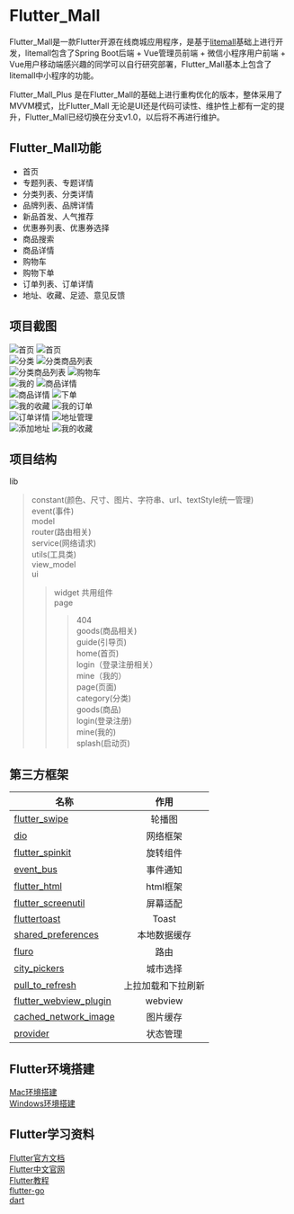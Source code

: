 Flutter_Mall
==========

Flutter_Mall是一款Flutter开源在线商城应用程序，是基于[litemall](https://github.com/linlinjava/litemall)基础上进行开发，litemall包含了Spring Boot后端 + Vue管理员前端 + 微信小程序用户前端 + Vue用户移动端感兴趣的同学可以自行研究部署，Flutter_Mall基本上包含了litemall中小程序的功能。<br>

Flutter_Mall_Plus 是在Flutter_Mall的基础上进行重构优化的版本，整体采用了MVVM模式，比Flutter_Mall 无论是UI还是代码可读性、维护性上都有一定的提升，Flutter_Mall已经切换在分支v1.0，以后将不再进行维护。


Flutter_Mall功能
----------
* 首页<br>
* 专题列表、专题详情<br>
* 分类列表、分类详情<br>
* 品牌列表、品牌详情<br>
* 新品首发、人气推荐<br>
* 优惠券列表、优惠券选择<br>
* 商品搜索<br>
* 商品详情<br>
* 购物车<br>
* 购物下单<br>
* 订单列表、订单详情<br>
* 地址、收藏、足迹、意见反馈<br>

项目截图
------------------
![首页](https://raw.githubusercontent.com/youxinLu/flutter_mall/master/screenshots/2020-12-28-08-12-38.jpg)
![首页](https://raw.githubusercontent.com/youxinLu/flutter_mall/master/screenshots/2020-12-28-08-28-45.jpg)<br> 
![分类](https://raw.githubusercontent.com/youxinLu/flutter_mall/master/screenshots/2020-12-28-08-13-39.jpg)
![分类商品列表](https://raw.githubusercontent.com/youxinLu/flutter_mall/master/screenshots/2020-12-28-08-13-55.jpg)<br> 
![分类商品列表](https://raw.githubusercontent.com/youxinLu/flutter_mall/master/screenshots/2020-12-28-08-13-30.jpg)
![购物车](https://raw.githubusercontent.com/youxinLu/flutter_mall/master/screenshots/2020-12-28-08-17-25.jpg)<br> 
![我的](https://raw.githubusercontent.com/youxinLu/flutter_mall/master/screenshots/2020-12-28-08-19-37.jpg)
![商品详情](https://raw.githubusercontent.com/youxinLu/flutter_mall/master/screenshots/2020-12-28-08-14-26.jpg)<br> 
![商品详情](https://github.com/youxinLu/mall/raw/master/screenshots/2020-12-28-08-14-32.jpg)
![下单](https://raw.githubusercontent.com/youxinLu/flutter_mall/master/screenshots/2020-12-28-08-15-50.jpg)<br> 
![我的收藏](https://raw.githubusercontent.com/youxinLu/flutter_mall/master/screenshots/2020-12-28-08-20-58.jpg)
![我的订单](https://raw.githubusercontent.com/youxinLu/flutter_mall/master/screenshots/2020-12-28-08-21-28.jpg)<br> 
![订单详情](https://raw.githubusercontent.com/youxinLu/flutter_mall/master/screenshots/2020-12-28-08-29-20.jpg)
![地址管理](https://raw.githubusercontent.com/youxinLu/flutter_mall/master/screenshots/2020-12-28-08-29-31.jpg)<br> 
![添加地址](https://raw.githubusercontent.com/youxinLu/flutter_mall/master/screenshots/2020-12-28-08-29-40.jpg)
![我的收藏](https://raw.githubusercontent.com/youxinLu/flutter_mall/master/screenshots/2020-12-28-08-21-52.jpg)
        
项目结构
------------------
lib<br>
>constant(颜色、尺寸、图片、字符串、url、textStyle统一管理)<br>
>event(事件)<br>
>model<br>
>router(路由相关)<br>
>service(网络请求)<br>
>utils(工具类)<br>
>view_model<br>
>ui<br>
>>widget 共用组件<br>
>> page<br>
>>>404<br>
>>>goods(商品相关)<br>
>>>guide(引导页)<br>
>>>home(首页)<br>
>>>login（登录注册相关）<br>
>>>mine（我的）<br>
>page(页面)<br>
>>category(分类)<br>
>>goods(商品)<br>
>>login(登录注册)<br>
>>mine(我的)<br>
>>splash(启动页)<br>


第三方框架
-----------------
| 名称        | 作用         | 
| ------------- |:-------------:| 
|  [flutter_swipe](https://github.com/best-flutter/flutter_swiper)     |轮播图 | 
|  [dio](https://github.com/flutterchina/dio)  | 网络框架      |  
|  [flutter_spinkit](https://github.com/jogboms/flutter_spinkit)   | 旋转组件    |   
|  [event_bus](https://github.com/marcojakob/dart-event-bus)   | 事件通知    |   
|  [flutter_html](https://github.com/Sub6Resources/flutter_html)   | html框架    |   
|  [flutter_screenutil](https://pub.dev/packages/flutter_screenutil)   | 屏幕适配    |   
|  [fluttertoast](https://pub.dev/packages/fluttertoast)   |  Toast   |   
|  [shared_preferences](https://pub.dev/packages/shared_preferences)   | 本地数据缓存    |   
|  [fluro](https://pub.dev/packages/fluro)   |  路由   |   
|  [city_pickers](https://pub.dev/packages/city_pickers)   |  城市选择   |   
|  [pull_to_refresh](https://pub.dev/packages/pull_to_refresh)   |  上拉加载和下拉刷新   |   
|  [flutter_webview_plugin](https://pub.dev/packages/flutter_webview_plugin)   |  webview   |   
|  [cached_network_image](https://pub.dev/packages/cached_network_image)   |  图片缓存   |   
|  [provider](https://pub.dev/packages/provider)   |  状态管理   |   

      

Flutter环境搭建
----------------
[Mac环境搭建](https://blog.csdn.net/zhangxiangliang2/article/details/75566412)<br>
[Windows环境搭建](https://blog.csdn.net/yyanjun/article/details/80682586)

Flutter学习资料
----------------
[Flutter官方文档](https://flutter.io/docs/)<br>
[Flutter中文官网](https://flutter-io.cn/)<br>
[Flutter教程](http://www.flutterj.com/)<br>
[flutter-go](https://github.com/alibaba/flutter-go)<br>
[dart](https://dart.dev/)








